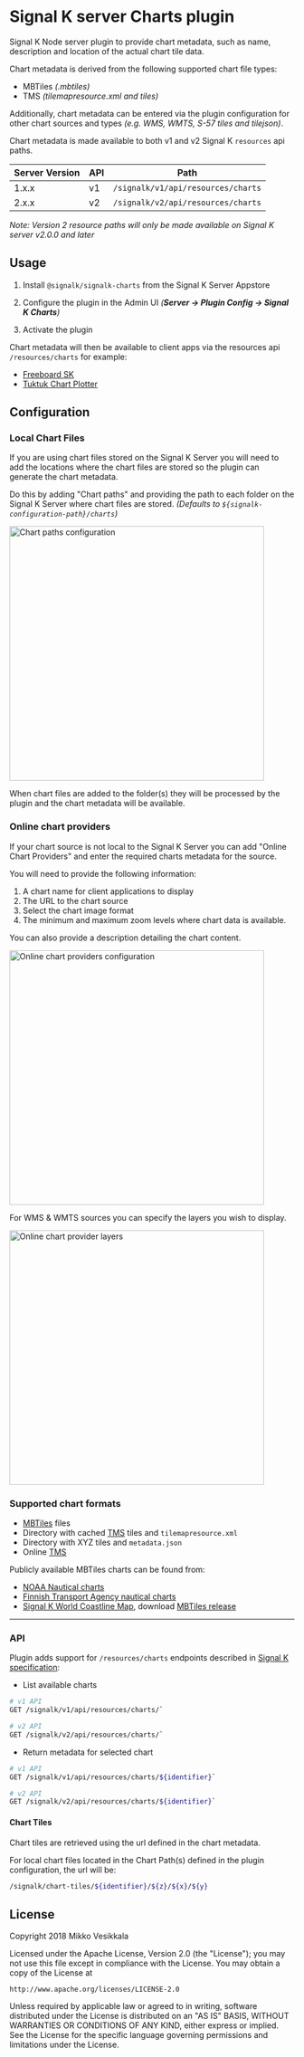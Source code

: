# Signal K server Charts plugin

Signal K Node server plugin to provide chart metadata, such as name, description and location of the actual chart tile data.

Chart metadata is derived from the following supported chart file types:
- MBTiles _(.mbtiles)_
- TMS _(tilemapresource.xml and tiles)_

Additionally, chart metadata can be entered via the plugin configuration for other chart sources and types _(e.g. WMS, WMTS, S-57 tiles and tilejson)_.

Chart metadata is made available to both v1 and v2 Signal K `resources` api paths.

| Server Version | API | Path |
|--- |--- |--- |
| 1.x.x | v1 | `/signalk/v1/api/resources/charts` |
| 2.x.x | v2 | `/signalk/v2/api/resources/charts` |

    
_Note: Version 2 resource paths will only be made available on Signal K server v2.0.0 and later_

## Usage

1. Install `@signalk/signalk-charts` from the Signal K Server Appstore

2. Configure the plugin in the Admin UI _(**Server -> Plugin Config -> Signal K Charts**)_ 

3. Activate the plugin

Chart metadata will then be available to client apps via the resources api `/resources/charts` for example:
- [Freeboard SK](https://www.npmjs.com/package/@signalk/freeboard-sk)
- [Tuktuk Chart Plotter](https://www.npmjs.com/package/tuktuk-chart-plotter)


## Configuration


### Local Chart Files

If you are using chart files stored on the Signal K Server you will need to add the locations where the chart files are stored so the plugin can generate the chart metadata.

Do this by adding "Chart paths" and providing the path to each folder on the Signal K Server where chart files are stored. _(Defaults to `${signalk-configuration-path}/charts`)_

<img src="https://user-images.githubusercontent.com/1435910/39382493-57c1e4dc-4a6e-11e8-93e1-cedb4c7662f4.png" alt="Chart paths configuration" width="450"/>

When chart files are added to the folder(s) they will be processed by the plugin and the chart metadata will be available.


### Online chart providers

If your chart source is not local to the Signal K Server you can add "Online Chart Providers" and enter the required charts metadata for the source.

You will need to provide the following information:
1. A chart name for client applications to display
2. The URL to the chart source
3. Select the chart image format
4. The minimum and maximum zoom levels where chart data is available.

You can also provide a description detailing the chart content.

<img src="https://github.com/user-attachments/assets/77cb3aaf-5471-4e55-b05d-aad70cacab6a" alt="Online chart providers configuration" width="450"/>

For WMS & WMTS sources you can specify the layers you wish to display.

<img src="https://github.com/user-attachments/assets/b9bfba38-8468-4eca-aeb3-96a80fcbc7a6" alt="Online chart provider layers" width="450"/>


### Supported chart formats

- [MBTiles](https://github.com/mapbox/mbtiles-spec) files
- Directory with cached [TMS](https://wiki.osgeo.org/wiki/Tile_Map_Service_Specification) tiles and `tilemapresource.xml`
- Directory with XYZ tiles and `metadata.json`
- Online [TMS](https://wiki.osgeo.org/wiki/Tile_Map_Service_Specification)

Publicly available MBTiles charts can be found from:
- [NOAA Nautical charts](https://distribution.charts.noaa.gov/ncds/index.html)
- [Finnish Transport Agency nautical charts](https://github.com/vokkim/rannikkokartat-mbtiles)
- [Signal K World Coastline Map](https://github.com/netAction/signalk-world-coastline-map), download [MBTiles release](https://github.com/netAction/signalk-world-coastline-map/releases/download/v1.0/signalk-world-coastline-map-database.tgz)


---

### API

Plugin adds support for `/resources/charts` endpoints described in [Signal K specification](http://signalk.org/specification/1.0.0/doc/otherBranches.html#resourcescharts):

- List available charts

```bash
# v1 API
GET /signalk/v1/api/resources/charts/` 

# v2 API
GET /signalk/v2/api/resources/charts/` 
```

- Return metadata for selected chart

```bash
# v1 API
GET /signalk/v1/api/resources/charts/${identifier}` 

# v2 API
GET /signalk/v2/api/resources/charts/${identifier}` 
```

#### Chart Tiles
Chart tiles are retrieved using the url defined in the chart metadata.

For local chart files located in the Chart Path(s) defined in the plugin configuration, the url will be:

```bash
/signalk/chart-tiles/${identifier}/${z}/${x}/${y}
```

License
-------
Copyright 2018 Mikko Vesikkala

Licensed under the Apache License, Version 2.0 (the "License");
you may not use this file except in compliance with the License.
You may obtain a copy of the License at

    http://www.apache.org/licenses/LICENSE-2.0

Unless required by applicable law or agreed to in writing, software
distributed under the License is distributed on an "AS IS" BASIS,
WITHOUT WARRANTIES OR CONDITIONS OF ANY KIND, either express or implied.
See the License for the specific language governing permissions and
limitations under the License.
